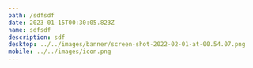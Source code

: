 ```yaml
---
path: /sdfsdf
date: 2023-01-15T00:30:05.823Z
name: sdfsdf
description: sdf
desktop: ../../images/banner/screen-shot-2022-02-01-at-00.54.07.png
mobile: ../../images/icon.png
---
```

